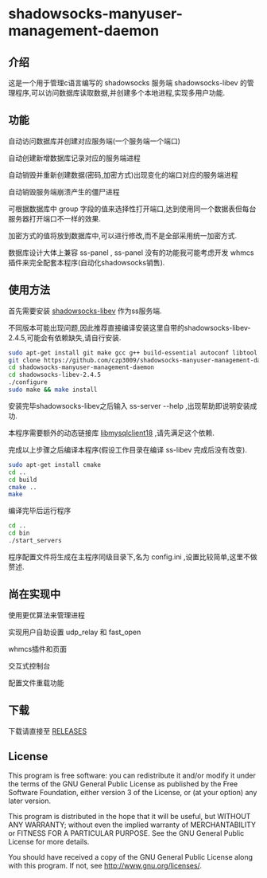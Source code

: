 # shadowsocks-manyuser-management-daemon

## 介绍

这是一个用于管理c语言编写的 shadowsocks 服务端 shadowsocks-libev 的管理程序,可以访问数据库读取数据,并创建多个本地进程,实现多用户功能.

## 功能

自动访问数据库并创建对应服务端(一个服务端一个端口)

自动创建新增数据库记录对应的服务端进程

自动销毁并重新创建数据(密码,加密方式)出现变化的端口对应的服务端进程

自动销毁服务端崩溃产生的僵尸进程

可根据数据库中 group 字段的值来选择性打开端口,达到使用同一个数据表但每台服务器打开端口不一样的效果.

加密方式的值将放到数据库中,可以进行修改,而不是全部采用统一加密方式.

数据库设计大体上兼容 ss-panel , ss-panel 没有的功能我可能考虑开发 whmcs 插件来完全配套本程序(自动化shadowsocks销售).

## 使用方法

首先需要安装 [shadowsocks-libev](https://github.com/shadowsocks/shadowsocks-libev) 作为ss服务端.

不同版本可能出现问题,因此推荐直接编译安装这里自带的shadowsocks-libev-2.4.5,可能会有依赖缺失,请自行安装.

```bash
sudo apt-get install git make gcc g++ build-essential autoconf libtool libssl-dev
git clone https://github.com/czp3009/shadowsocks-manyuser-management-daemon.git
cd shadowsocks-manyuser-management-daemon
cd shadowsocks-libev-2.4.5
./configure
sudo make && make install
```

安装完毕shadowsocks-libev之后输入 ss-server --help ,出现帮助即说明安装成功.

本程序需要额外的动态链接库 [libmysqlclient18](https://github.com/czp3009/shadowsocks-manyuser-management-daemon/tree/master/lib/mysqlclient) ,请先满足这个依赖.

完成以上步骤之后编译本程序(假设工作目录在编译 ss-libev 完成后没有改变).

```bash
sudo apt-get install cmake
cd ..
cd build
cmake ..
make
```

编译完毕后运行程序

```bash
cd ..
cd bin
./start_servers
```

程序配置文件将生成在主程序同级目录下,名为 config.ini ,设置比较简单,这里不做赘述.

## 尚在实现中

使用更优算法来管理进程

实现用户自助设置 udp_relay 和 fast_open

whmcs插件和页面

交互式控制台

配置文件重载功能

## 下载

下载请直接至 [RELEASES](https://github.com/czp3009/shadowsocks-manyuser-management-daemon/releases)

## License

This program is free software: you can redistribute it and/or modify it under the terms of the GNU General Public License as published by the Free Software Foundation, either version 3 of the License, or (at your option) any later version.

This program is distributed in the hope that it will be useful, but WITHOUT ANY WARRANTY; without even the implied warranty of MERCHANTABILITY or FITNESS FOR A PARTICULAR PURPOSE. See the GNU General Public License for more details.

You should have received a copy of the GNU General Public License along with this program. If not, see http://www.gnu.org/licenses/.
